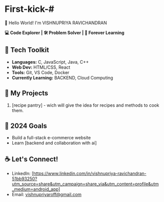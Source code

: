 # First-kick-# 
👋 Hello World! I'm VISHNUPRIYA RAVICHANDRAN

**💻 Code Explorer | 🛠️ Problem Solver | 🌱 Forever Learning**

## 🔧 Tech Toolkit
- **Languages:** C, JavaScript, Java, C++ 
- **Web Dev:** HTML/CSS, React
- **Tools:** Git, VS Code, Docker
- **Currently Learning:** BACKEND, Cloud Computing

## 🚀 My Projects
1. [recipe pantry] - wich will give the idea for recipes  and methods to cook them. 

## 🎯 2024 Goals
-  Build a full-stack e-commerce website 
-  Learn [backend and collaboration with ai]

## ☕ Let's Connect!
- LinkedIn: [https://www.linkedin.com/in/vishnupriya-ravichandran-51bb93250?utm_source=share&utm_campaign=share_via&utm_content=profile&utm_medium=android_app]
- Email: vishnupriyaroff@gmail.com
